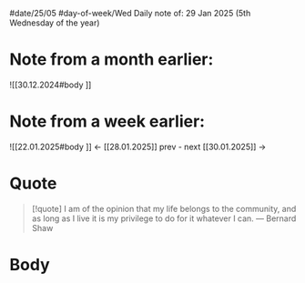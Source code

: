 
#date/25/05
#day-of-week/Wed
Daily note of: 29 Jan 2025 (5th Wednesday of the year)

# Note from a month earlier:
![[30.12.2024#body ]]

# Note from a week earlier:
![[22.01.2025#body ]]
 <- [[28.01.2025]] prev - next [[30.01.2025]] ->
# Quote

> [!quote] I am of the opinion that my life belongs to the community, and as long as I live it is my privilege to do for it whatever I can.
> — Bernard Shaw
# Body

